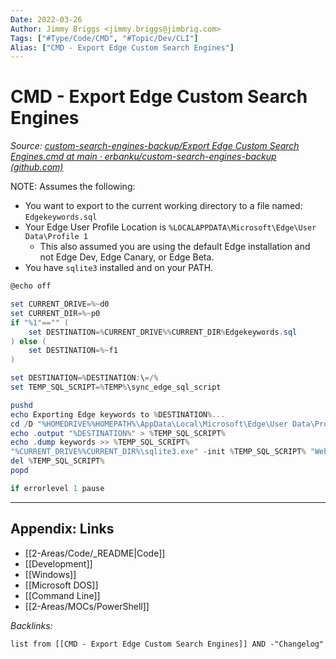 ```yaml
---
Date: 2022-03-26
Author: Jimmy Briggs <jimmy.briggs@jimbrig.com>
Tags: ["#Type/Code/CMD", "#Topic/Dev/CLI"]
Alias: ["CMD - Export Edge Custom Search Engines"]
---
```


# CMD - Export Edge Custom Search Engines

*Source: [custom-search-engines-backup/Export Edge Custom Search Engines.cmd at main · erbanku/custom-search-engines-backup (github.com)](https://github.com/erbanku/custom-search-engines-backup/blob/main/Import%20Export%20Edge%20Custom%20Search%20Engines/Export%20Edge%20Custom%20Search%20Engines.cmd)*

NOTE: Assumes the following:
- You want to export to the current working directory to a file named: `Edgekeywords.sql`
- Your Edge User Profile Location is `%LOCALAPPDATA\Microsoft\Edge\User Data\Profile 1`
	- This also assumed you are using the default Edge installation and not Edge Dev, Edge Canary, or Edge Beta.
- You have `sqlite3` installed and on your PATH.


```powershell
@echo off

set CURRENT_DRIVE=%~d0
set CURRENT_DIR=%~p0
if "%1"=="" (
	set DESTINATION=%CURRENT_DRIVE%%CURRENT_DIR%Edgekeywords.sql
) else (
	set DESTINATION=%~f1
)

set DESTINATION=%DESTINATION:\=/%
set TEMP_SQL_SCRIPT=%TEMP%\sync_edge_sql_script

pushd
echo Exporting Edge keywords to %DESTINATION%...
cd /D "%HOMEDRIVE%%HOMEPATH%\AppData\Local\Microsoft\Edge\User Data\Profile 1"
echo .output "%DESTINATION%" > %TEMP_SQL_SCRIPT%
echo .dump keywords >> %TEMP_SQL_SCRIPT%
"%CURRENT_DRIVE%%CURRENT_DIR%\sqlite3.exe" -init %TEMP_SQL_SCRIPT% "Web Data" .exit
del %TEMP_SQL_SCRIPT%
popd

if errorlevel 1 pause
```

***

## Appendix: Links

- [[2-Areas/Code/_README|Code]]
- [[Development]]
- [[Windows]]
- [[Microsoft DOS]]
- [[Command Line]]
- [[2-Areas/MOCs/PowerShell]]

*Backlinks:*

```dataview
list from [[CMD - Export Edge Custom Search Engines]] AND -"Changelog"
```
